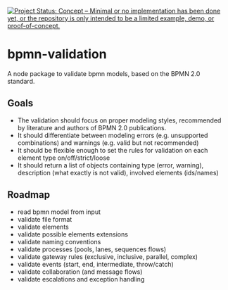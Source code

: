 [![Project Status: Concept – Minimal or no implementation has been done yet, or the repository is only intended to be a limited example, demo, or proof-of-concept.](http://www.repostatus.org/badges/latest/concept.svg)](http://www.repostatus.org/#concept)

# bpmn-validation

A node package to validate bpmn models, based on the BPMN 2.0 standard.

## Goals

* The validation should focus on proper modeling styles, recommended by literature and authors of BPMN 2.0 publications.
* It should differentiate between modeling errors (e.g. unsupported combinations) and warnings (e.g. valid but not recommended) 
* It should be flexible enough to set the rules for validation on each element type on/off/strict/loose
* It should return a list of objects containing type (error, warning), description (what exactly is not valid), involved elements (ids/names)


## Roadmap

* read bpmn model from input
* validate file format
* validate elements
* validate possible elements extensions
* validate naming conventions
* validate processes (pools, lanes, sequences flows)
* validate gateway rules (exclusive, inclusive, parallel, complex)
* validate events (start, end, intermediate, throw/catch)
* validate collaboration (and message flows)
* validate escalations and exception handling

